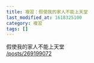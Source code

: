 ```yaml
---
title: 複習：假使我的家人不能上天堂
last_modified_at: 1618325100
category: 複習
tags: []
---
```


<p>假使我的家人不能上天堂<br>
<a href="/posts/269199072" target="_blank">/posts/269199072</a></p>

<p>&nbsp;</p>

